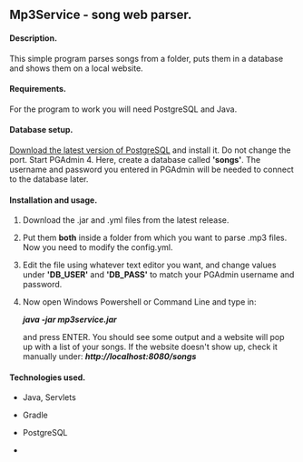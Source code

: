 ## Mp3Service - song web parser.

#### Description.

This simple program parses songs from a folder, puts them in a database and shows them on a local website.



#### Requirements.

For the program to work you will need PostgreSQL and Java.

#### 

#### Database setup.

[Download the latest version of PostgreSQL](https://www.enterprisedb.com/downloads/postgres-postgresql-downloads) and install it. Do not change the port. Start PGAdmin 4. Here, create a database called **'songs'**. The username and password you entered in PGAdmin will be needed to connect to the database later.



#### Installation and usage.

1. Download the .jar and .yml files from the latest release. 

2. Put them **both** inside a folder from which you want to parse .mp3 files. Now you need to modify the config.yml. 

3. Edit the file using whatever text editor you want, and change values under **'DB_USER'** and **'DB_PASS'** to match your PGAdmin username and password. 

4. Now open Windows Powershell or Command Line and type in:

   **_java -jar mp3service.jar_**

   and press ENTER. You should see some output and a website will pop up with a list of your songs. If the website doesn't show up, check it manually under:
   **_http://localhost:8080/songs_**


#### Technologies used.

* Java, Servlets

* Gradle

* PostgreSQL

* 
